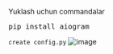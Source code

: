 Yuklash uchun commandalar

<pre>pip install aiogram</pre>
<code>create config.py</code>
![image](https://github.com/theMirmakhmudov/MyTeammates-Login-Register-Bot/assets/130051689/ebb13387-b308-479b-8a1f-c73dcb5692b6)
